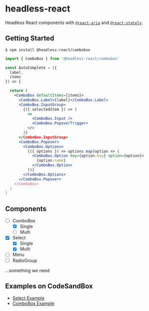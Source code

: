 # headless-react

Headless React components with [`@react-aria`](https://react-spectrum.adobe.com/react-aria/index.html) and [`@react-stately`](https://react-spectrum.adobe.com/react-stately/index.html).

## Getting Started

```
$ npm install @headless-react/combobox
```

```jsx
import { ComboBox } from '@headless-react/combobox'

const AutoComplete = ({
  label,
  items
}) => {

  return (
    <ComboBox defaultItems={items}>
      <ComboBox.Label>{label}</ComboBox.Label>
      <ComboBox.InputGroup>
        {({ selectedItem }) => (
          <>
            <ComboBox.Input />
            <ComboBox.PopoverTrigger>
          </>
        )}
      </ComboBox.InputGroup>
      <ComboBox.Popover>
        <ComboBox.Options>
          {({ options }) => options.map(option => (
            <ComboBox.Option key={option.key} option={option}>
              {option.name}
            </ComboBox.Option>
          ))}
        </ComboBox.Options>
      </ComboBox.Popover>
    </ComboBox>
  )
}
```

## Components
- [ ] ComboBox
  - [x] Single
  - [ ] Multi
- [x] Select
  - [x] Single
  - [x] Multi
- [ ] Menu
- [ ] RadioGroup

...something we need

## Examples on CodeSandBox

- [Select Example](https://codesandbox.io/s/headless-react-select-rte4ze?file=/src/App.tsx)
- [ComboBox Example](https://codesandbox.io/s/headless-react-combobox-yseg1j?file=/src/App.tsx)
